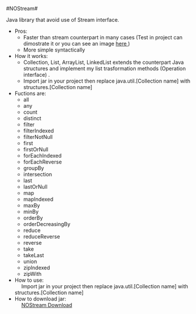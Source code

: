 #NOStream#

Java library that avoid use of Stream interface.
* Pros: <br />
   * Faster than stream counterpart in many cases (Test in project can dimostrate it or you can see an image <a href="http://imgur.com/a/lAFCL"> here </a>) 
   * More simple syntactically
* How it works: <br />
   * Collection, List, ArrayList, LinkedList extends the counterpart Java structures and implement my list trasformation methods (Operation interface) . <br />
   * Import jar in your project then replace java.util.[Collection name] with structures.[Collection name] <br/>
* Fuctions are: <br />
   * all
   * any
   * count
   * distinct
   * filter
   * filterIndexed
   * filterNotNull
   * first
   * firstOrNull
   * forEachIndexed
   * forEachReverse
   * groupBy
   * intersection
   * last
   * lastOrNull
   * map
   * mapIndexed
   * maxBy
   * minBy
   * orderBy
   * orderDecreasingBy
   * reduce
   * reduceReverse
   * reverse
   * take
   * takeLast
   * union
   * zipIndexed
   * zipWith
* How to use: <br/>
&emsp;    Import jar in your project then replace java.util.[Collection name] with structures.[Collection name]
* How to download jar: <br/>
&emsp;  <a href="http://goo.gl/I2s5pb">NOStream Download </a>
